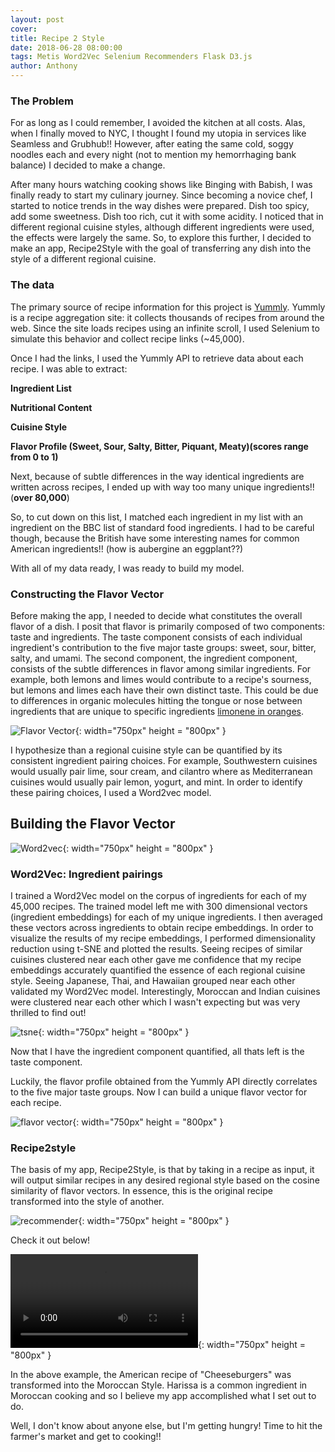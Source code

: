 ```yaml
---
layout: post
cover:
title: Recipe 2 Style
date: 2018-06-28 08:00:00
tags: Metis Word2Vec Selenium Recommenders Flask D3.js
author: Anthony
---
```


### The Problem

For as long as I could remember, I  avoided the kitchen at all costs. Alas, when I finally moved to NYC, I thought I found my utopia in services like Seamless and Grubhub!! However, after eating the same cold, soggy noodles each and every night (not to mention my hemorrhaging bank balance) I decided to make a change.

After many hours watching cooking shows like Binging with Babish, I was finally ready to start my culinary journey. Since becoming a novice chef, I started to notice trends in the way dishes were prepared. Dish too spicy, add some sweetness. Dish too rich, cut it with some acidity. I noticed that in different regional cuisine styles, although different ingredients were used, the effects were largely the same. So, to explore this further, I decided to make an app, Recipe2Style with the goal of transferring any dish into the style of a different regional cuisine.

### The data

The primary source of recipe information for this project is [Yummly](https://yummly.com). Yummly is a recipe aggregation site: it collects thousands of recipes from around the web. Since the site loads recipes using an infinite scroll, I used Selenium to simulate this behavior and collect recipe links (~45,000).


Once I had the links, I used the Yummly API to retrieve data about each recipe. I was able to extract:

**Ingredient List**

**Nutritional Content**

**Cuisine Style**

**Flavor Profile (Sweet, Sour, Salty, Bitter, Piquant, Meaty)(scores range from 0 to 1)**

Next, because of subtle differences in the way identical ingredients are written across recipes, I ended up with way too many unique ingredients!! (**over 80,000**)

So, to cut down on this list, I matched each ingredient in my list with an ingredient on the BBC list of standard food ingredients. I had to be careful though, because the British have some interesting names for common American ingredients!! (how is aubergine an eggplant??)



With all of my data ready, I was ready to build my model.

### Constructing the Flavor Vector


Before making the app, I needed to decide what constitutes the overall flavor of a dish. I posit that flavor is primarily composed of two components: taste and ingredients. The taste component consists of each individual ingredient's contribution to the five major taste groups: sweet, sour, bitter, salty, and umami. The second component, the ingredient component, consists of the subtle differences in flavor among similar ingredients. For example, both lemons and limes would contribute to a recipe's sourness, but lemons and limes each have their own distinct taste. This could be due to differences in organic molecules hitting the tongue or nose between ingredients that are unique to specific ingredients [limonene in oranges](https://en.wikipedia.org/wiki/Limonene).


![Flavor Vector](/assets/recipe_images/authors.md.006.jpeg){: width="750px" height = "800px" }


I hypothesize than a regional cuisine style can be quantified by its consistent ingredient pairing choices. For example, Southwestern cuisines would usually pair lime, sour cream, and cilantro where as Mediterranean cuisines would usually pair lemon, yogurt, and mint. In order to identify these pairing choices, I used a Word2vec model.

## Building the Flavor Vector

![Word2vec](/assets/recipe_images/authors.md.010.jpeg){: width="750px" height = "800px" }


### Word2Vec: Ingredient pairings

I trained a Word2Vec model on the corpus of ingredients for each of my 45,000 recipes. The trained model left me with 300 dimensional vectors (ingredient embeddings) for each of my unique ingredients. I then averaged these vectors across ingredients to obtain recipe embeddings. In order to visualize the results of my recipe embeddings, I performed dimensionality reduction using t-SNE and plotted the results. Seeing recipes of similar cuisines clustered near each other gave me confidence that my recipe embeddings accurately quantified the essence of each regional cuisine style. Seeing Japanese, Thai, and Hawaiian grouped near each other validated my Word2Vec model. Interestingly, Moroccan and Indian cuisines were clustered near each other which I wasn't expecting but was very thrilled to find out!

![tsne](/assets/recipe_images/authors.md.011.jpeg){: width="750px" height = "800px" }



Now that I have the ingredient component quantified, all thats left is the taste component.

Luckily, the flavor profile obtained from the Yummly API directly correlates to the five major taste groups. Now I can build a unique flavor vector for each recipe.

![flavor vector](/assets/recipe_images/authors.md.014.jpeg){: width="750px" height = "800px" }



### Recipe2style

The basis of my app, Recipe2Style, is that by taking in a recipe as input, it will output similar recipes in any desired regional style based on the cosine similarity of flavor vectors. In essence, this is the original recipe transformed into the style of another.

![recommender](/assets/recipe_images/authors.md.015.jpeg){: width="750px" height = "800px" }



Check it out below!


![demo](/assets/recipe_images/cheeseburger_demo.mov){: width="750px" height = "800px" }



In the above example, the American recipe of "Cheeseburgers" was transformed into the Moroccan Style. Harissa is a common ingredient in Moroccan cooking and so I believe my app accomplished what I set out to do.

Well, I don't know about anyone else, but I'm getting hungry! Time to hit the farmer's market and get to cooking!!
